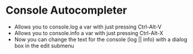# Console Autocompleter
* Allows you to console.log a var with just pressing Ctrl-Alt-V
* Allows you to console.info a var with just pressing Ctrl-Alt-X
* Now you can change the text for the console (log || info) with a dialog box in the edit submenu

